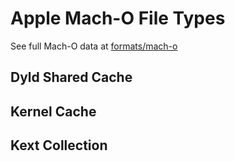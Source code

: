 # Apple Mach-O File Types

See full Mach-O data at [formats/mach-o](formats/mach-o)

## Dyld Shared Cache

## Kernel Cache

## Kext Collection
